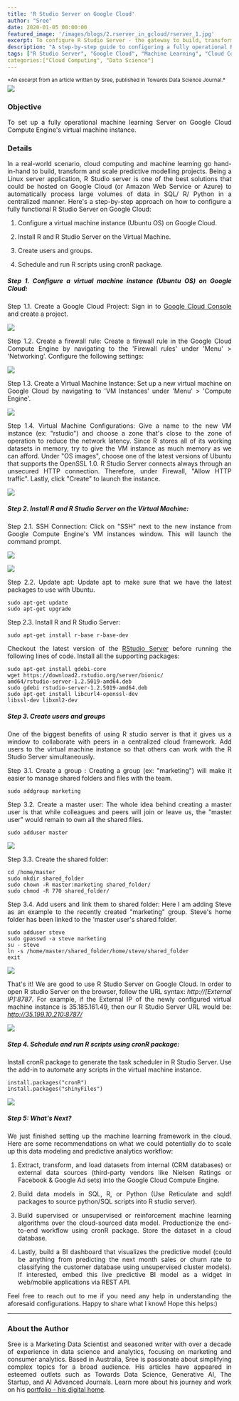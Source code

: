 ```yaml
---
title: 'R Studio Server on Google Cloud'
author: "Sree"
date: 2020-01-05 00:00:00
featured_image: '/images/blogs/2.rserver_in_gcloud/rserver_1.jpg'
excerpt: To configure R Studio Server - the gateway to build, transform and scale machine learning projects in cloud.
description: "A step-by-step guide to configuring a fully operational R Studio Server on Google Cloud Compute Engine's virtual machine instance for scalable machine learning projects."
tags: ["R Studio Server", "Google Cloud", "Machine Learning", "Cloud Computing"]
categories:["Cloud Computing", "Data Science"]
---
```

<small style="margin-bottom: -10px; display: block;">
  *An excerpt from an article written by Sree, published in Towards Data Science Journal.*
</small>

![](/images/blogs/2.rserver_in_gcloud/rserver_1.jpg)


### Objective

To set up a fully operational machine learning Server on Google Cloud Compute Engine's virtual machine instance.


### Details

In a real-world scenario, cloud computing and machine learning go hand-in-hand to build, transform and scale predictive modelling projects. Being a Linux server application, R Studio server is one of the best solutions that could be hosted on Google Cloud (or Amazon Web Service or Azure) to automatically process large volumes of data in SQL/ R/ Python in a centralized manner. Here's a step-by-step approach on how to configure a fully functional R Studio Server on Google Cloud: 

1) Configure a virtual machine instance (Ubuntu OS) on Google Cloud.

2) Install R and R Studio Server on the Virtual Machine. 

3) Create users and groups.

4) Schedule and run R scripts using cronR package.

<style>
body {
text-align: justify}
</style>

##### Step 1. Configure a virtual machine instance (Ubuntu OS) on Google Cloud: 

Step 1.1. Create a Google Cloud Project:  Sign in to [Google Cloud Console](https://console.cloud.google.com) and create a project.

![](/images/blogs/2.rserver_in_gcloud/rserver_2.JPG)

Step 1.2. Create a firewall rule: Create a firewall rule in the Google Cloud Compute Engine by navigating to the 'Firewall rules' under 'Menu' > 'Networking'. Configure the following settings:

![](/images/blogs/2.rserver_in_gcloud/rserver_3.png)


Step 1.3. Create a Virtual Machine Instance: Set up a new virtual machine on Google Cloud by navigating to 'VM Instances' under 'Menu' > 'Compute Engine'.

![](/images/blogs/2.rserver_in_gcloud/rserver_4.png)


Step 1.4. Virtual Machine Configurations: Give a name to the new VM instance (ex: "rstudio") and choose a zone that's close to the zone of operation to reduce the network latency. Since R stores all of its working datasets in memory, try to give the VM instance as much memory as we can afford. Under "OS images", choose one of the latest versions of Ubuntu that supports the OpenSSL 1.0. R Studio Server connects always through an unsecured HTTP connection. Therefore, under Firewall, "Allow HTTP traffic". Lastly, click "Create" to launch the instance.


![](/images/blogs/2.rserver_in_gcloud/rserver_5.png)


##### Step 2.  Install R and R Studio Server on the Virtual Machine:

Step 2.1.  SSH Connection: Click on "SSH" next to the new instance from Google Compute Engine's VM instances window. This will launch the command prompt.

![](/images/blogs/2.rserver_in_gcloud/rserver_6.png)

![](/images/blogs/2.rserver_in_gcloud/rserver_7.JPG)

Step 2.2. Update apt: Update apt to make sure that we have the latest packages to use with Ubuntu.


```
sudo apt-get update
sudo apt-get upgrade
```

Step 2.3. Install R and R Studio Server: 

```
sudo apt-get install r-base r-base-dev
```
Checkout the latest version of the 
[RStudio Server](https://rstudio.com/products/rstudio/download-server/debian-ubuntu/) before running the following lines of code. Install all the supporting packages: 

```
sudo apt-get install gdebi-core
wget https://download2.rstudio.org/server/bionic/
amd64/rstudio-server-1.2.5019-amd64.deb
sudo gdebi rstudio-server-1.2.5019-amd64.deb
sudo apt-get install libcurl4-openssl-dev 
libssl-dev libxml2-dev
```

##### Step 3. Create users and groups

One of the biggest benefits of using R studio server is that it gives us a window to collaborate with peers in a centralized cloud framework. Add users to the virtual machine instance so that others can work with the R Studio Server simultaneously.

Step 3.1. Create a group : Creating a group (ex: "marketing") will make it easier to manage shared folders and files with the team.

```
sudo addgroup marketing
```

Step 3.2. Create a master user: The whole idea behind creating a master user is that while colleagues and peers will join or leave us, the "master user" would remain to own all the shared files.

```
sudo adduser master
```

![](/images/blogs/2.rserver_in_gcloud/rserver_8.JPG)

Step 3.3. Create the shared folder:

```
cd /home/master
sudo mkdir shared_folder
sudo chown -R master:marketing shared_folder/
sudo chmod -R 770 shared_folder/
```

Step 3.4. Add users and link them to shared folder: Here I am adding Steve as an example to the recently created "marketing" group. Steve's home folder has been linked to the 'master user's shared folder.

```
sudo adduser steve
sudo gpasswd -a steve marketing
su - steve
ln -s /home/master/shared_folder/home/steve/shared_folder
exit
```

![](/images/blogs/2.rserver_in_gcloud/rserver_9.JPG)

That's it! We are good to use R Studio Server on Google Cloud. In order to open R studio Server on the browser, follow the URL syntax: *http://[External IP]:8787*. For example, if the External IP of the newly configured virtual machine instance is 35.185.161.49, then our R Studio Server URL would be: *http://35.199.10.210:8787/*

![](/images/blogs/2.rserver_in_gcloud/rserver_10.JPG)


##### Step 4.  Schedule and run R scripts using cronR package:  

Install cronR package to generate the task scheduler in R Studio Server. Use the add-in to automate any scripts in the virtual machine instance.

```
install.packages("cronR")
install.packages("shinyFiles")
```
![](/images/blogs/2.rserver_in_gcloud/rserver_11.JPG)


##### Step 5: What's Next?

We just finished setting up the machine learning framework in the cloud. Here are some recommendations on what we could potentially do to scale up this data modeling and predictive analytics workflow:

1) Extract, transform, and load datasets from internal (CRM databases) or external data sources (third-party vendors like Nielsen Ratings or Facebook & Google Ad sets) into the Google Cloud Compute Engine.

2) Build data models in SQL, R, or Python (Use Reticulate and sqldf packages to source python/SQL scripts into R studio server).

3) Build supervised or unsupervised or reinforcement machine learning algorithms over the cloud-sourced data model. Productionize the end-to-end workflow using cronR package. Store the dataset in a cloud database.

4) Lastly, build a BI dashboard that visualizes the predictive model (could be anything from predicting the next month sales or churn rate to classifying the customer database using unsupervised cluster models). If interested, embed this live predictive BI model as a widget in web/mobile applications via REST API.

Feel free to reach out to me if you need any help in understanding the aforesaid configurations. Happy to share what I know! Hope this helps:)

- - -


### About the Author

Sree is a Marketing Data Scientist and seasoned writer with over a decade of experience in data science and analytics, focusing on marketing and consumer analytics. Based in Australia, Sree is passionate about simplifying complex topics for a broad audience. His articles have appeared in esteemed outlets such as Towards Data Science, Generative AI, The Startup, and AI Advanced Journals. Learn more about his journey and work on his [portfolio - his digital home](https://srees.org/).
